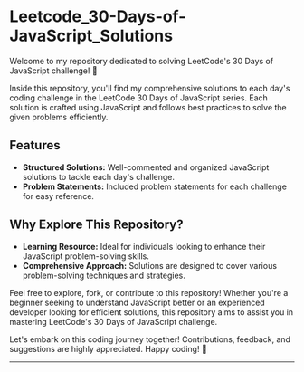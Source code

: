 ﻿# Leetcode_30-Days-of-JavaScript_Solutions

Welcome to my repository dedicated to solving LeetCode's 30 Days of JavaScript challenge! 🚀

Inside this repository, you'll find my comprehensive solutions to each day's coding challenge in the LeetCode 30 Days of JavaScript series. Each solution is crafted using JavaScript and follows best practices to solve the given problems efficiently.

## Features
- **Structured Solutions:** Well-commented and organized JavaScript solutions to tackle each day's challenge.
- **Problem Statements:** Included problem statements for each challenge for easy reference.

## Why Explore This Repository?
- **Learning Resource:** Ideal for individuals looking to enhance their JavaScript problem-solving skills.
- **Comprehensive Approach:** Solutions are designed to cover various problem-solving techniques and strategies.

Feel free to explore, fork, or contribute to this repository! Whether you're a beginner seeking to understand JavaScript better or an experienced developer looking for efficient solutions, this repository aims to assist you in mastering LeetCode's 30 Days of JavaScript challenge.

Let's embark on this coding journey together! Contributions, feedback, and suggestions are highly appreciated. Happy coding! 🌟

---
